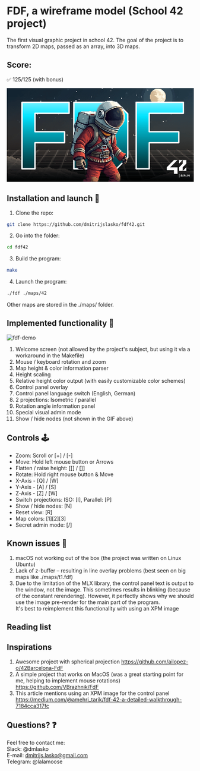 # FDF, a wireframe model (School 42 project)
The first visual graphic project in school 42.
The goal of the project is to transform 2D maps, passed as an array, into 3D maps.

## Score:
✅ 125/125 (with bonus)

![42.fdf map](./_img/fdf-header-image-min.png)

## Installation and launch 🚀
1. Clone the repo: 
```bash
git clone https://github.com/dmitrijslasko/fdf42.git
```
2. Go into the folder:
```bash
cd fdf42
```
3. Build the program:
```bash
make
```
4. Launch the program: 
```bash
./fdf ./maps/42
```
Other maps are stored in the ./maps/ folder.

## Implemented functionality 🤖
![fdf-demo](https://github.com/dmitrijslasko/42-assets/blob/d9ae0a69c1fc9aea10fa920e7ee1ba405123e805/fdf/dmlasko-fdf-demo-v2.gif?raw=true)
1. Welcome screen (not allowed by the project's subject, but using it via a workaround in the Makefile)
1. Mouse / keyboard rotation and zoom
1. Map height & color information parser
1. Height scaling
1. Relative height color output (with easily customizable color schemes)
1. Control panel overlay
1. Control panel language switch (English, German)
1. 2 projections: Isometric / parallel
1. Rotation angle information panel
1. Special visual admin mode
1. Show / hide nodes (not shown in the GIF above)

## Controls 🕹️
* Zoom: Scroll or [+] / [-]
* Move: Hold left mouse button or Arrows
* Flatten / raise height: [\[] / [\]]
* Rotate: Hold right mouse button & Move
* X-Axis - [Q] / [W]
* Y-Axis - [A] / [S]
* Z-Axis - [Z] / [W]
* Switch projections: ISO: [I], Parallel: [P]
* Show / hide nodes: [N]
* Reset view: [R]
* Map colors: [1][2][3]
* Secret admin mode: [/]

## Known issues 🚨
1. macOS not working out of the box (the project was written on Linux Ubuntu)
1. Lack of z-buffer – resulting in line overlay problems (best seen on big maps like ./maps/t1.fdf)
1. Due to the limitation of the MLX library, the control panel text is output to the window, not the image.
This sometimes results in blinking (because of the constant rerendering).
However, it perfectly shows why we should use the image pre-render for the main part of the program.  
It's best to reimplement this functionality with using an XPM image

## Reading list

## Inspirations
1. Awesome project with spherical projection
https://github.com/ailopez-o/42Barcelona-FdF
2. A simple project that works on MacOS (was a great starting point for me, helping to implement mouse rotations)
https://github.com/VBrazhnik/FdF
3. This article mentions using an XPM image for the control panel
https://medium.com/@amehri_tarik/fdf-42-a-detailed-walkthrough-7184cca317fc

## Questions? ❓
Feel free to contact me:  
Slack: @dmlasko  
E-mail: dmitrijs.lasko@gmail.com  
Telegram: @lalamoose  